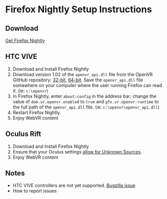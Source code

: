 # Firefox Nightly Setup Instructions

## Download
[Get Firefox Nightly](https://nightly.mozilla.org/)


## HTC VIVE

1. Download and Install Firefox Nightly
2. Download version 1.02 of the `openvr_api.dll` file from the OpenVR GitHub repository: [32-bit](https://github.com/ValveSoftware/openvr/raw/master/bin/win32/openvr_api.dll), [64-bit](https://github.com/ValveSoftware/openvr/raw/master/bin/win64/openvr_api.dll).
Save the `openvr_api.dll` file somewhere on your computer where the user running Firefox can read it.  (ie: `c:\openvr`)
3. In Firefox Nightly, enter `about:config` in the address bar; change the value of `dom.vr.openvr.enabled` to `true` and `gfx.vr.openvr-runtime` to the full path of the `openvr_api.dll` file. (ie: `c:\openvr\openvr_api.dll`)
4. Restart Firefox Nightly.
5. Enjoy WebVR content


## Oculus Rift

1. Download and Install Firefox Nightly
2. Ensure that your Oculus settings [allow for Unknown Sources](https://blog.mozvr.com/oculus-home-rift-cv1-webvr/#enablingunknownsources).
3. Enjoy WebVR content

## Notes

* HTC VIVE controllers are not yet supported.   [Bugzilla issue](https://bugzilla.mozilla.org/show_bug.cgi?id=1299926)
* How to report issues